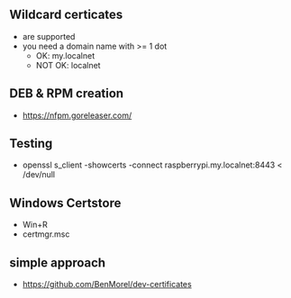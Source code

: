 ## Wildcard certicates
  - are supported
  - you need a domain name with >= 1 dot
    - OK: my.localnet
    - NOT OK: localnet

## DEB & RPM creation

  - https://nfpm.goreleaser.com/

## Testing
  - openssl s_client -showcerts -connect raspberrypi.my.localnet:8443 < /dev/null

## Windows Certstore

  - Win+R
  - certmgr.msc

## simple approach

  - <https://github.com/BenMorel/dev-certificates>